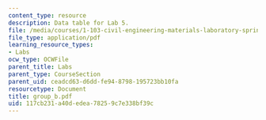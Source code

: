 ```yaml
---
content_type: resource
description: Data table for Lab 5.
file: /media/courses/1-103-civil-engineering-materials-laboratory-spring-2004/117cb231a40dedea78259c7e338bf39c_group_b.pdf
file_type: application/pdf
learning_resource_types:
- Labs
ocw_type: OCWFile
parent_title: Labs
parent_type: CourseSection
parent_uid: ceadcd63-d6dd-fe94-8798-195723bb10fa
resourcetype: Document
title: group_b.pdf
uid: 117cb231-a40d-edea-7825-9c7e338bf39c
---
```

